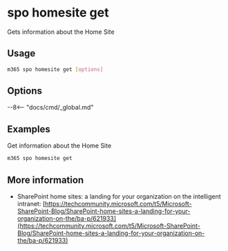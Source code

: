 # spo homesite get

Gets information about the Home Site

## Usage

```sh
m365 spo homesite get [options]
```

## Options

--8<-- "docs/cmd/_global.md"

## Examples

Get information about the Home Site

```sh
m365 spo homesite get
```

## More information

- SharePoint home sites: a landing for your organization on the intelligent intranet: [https://techcommunity.microsoft.com/t5/Microsoft-SharePoint-Blog/SharePoint-home-sites-a-landing-for-your-organization-on-the/ba-p/621933](https://techcommunity.microsoft.com/t5/Microsoft-SharePoint-Blog/SharePoint-home-sites-a-landing-for-your-organization-on-the/ba-p/621933)